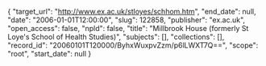 {
  "target_url": "http://www.ex.ac.uk/stloyes/schhom.htm", 
  "end_date": null, 
  "date": "2006-01-01T12:00:00", 
  "slug": 122858, 
  "publisher": "ex.ac.uk", 
  "open_access": false, 
  "npld": false, 
  "title": "Millbrook House (formerly St Loye's School of Health Studies)", 
  "subjects": [], 
  "collections": [], 
  "record_id": "20060101T120000/ByhxWuxpvZzm/p6lLWXT7Q==", 
  "scope": "root", 
  "start_date": null
}

